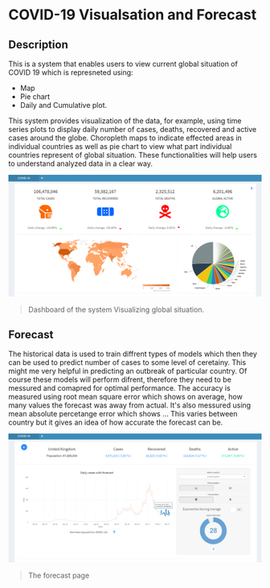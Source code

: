 # COVID-19 Visualsation and Forecast
## Description
This is a system that enables users to view current global situation of COVID 19 which is represneted using:
* Map
* Pie chart
* Daily and Cumulative plot.

This system provides visualization of the data, for example, using time series plots to display daily number of cases, deaths, recovered and active cases around the globe.
Choropleth maps to indicate effected areas in individual countries as well as pie chart to view what part individual countries represent of global situation. 
These functionalities will help users to understand analyzed data in a clear way. 

![](App/Images/dashboard.PNG)
> Dashboard of the system Visualizing global situation.

## Forecast
The historical data is used to train diffrent types of models which then they can be used to predict number of cases to some level of ceretainy. 
This might me very helpful in predicting an outbreak of particular country. Of course these models will perform difrent, therefore they need to be messured and comapred for optimal performance.
The accuracy is measured using root mean square error which shows on average, how many values the forecast was away from actual.
It's also messured using mean absolute percetange error which shows ... 
This varies between country but it gives an idea of how accurate the forecast can be.

![](App/Images/forecast.png)
> The forecast page

